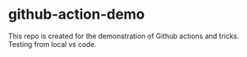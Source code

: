 # github-action-demo
This  repo is created for the demonstration of Github actions and tricks.
Testing from local vs code.
